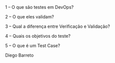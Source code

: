 
1 – O que são testes em DevOps?

2 – O que eles validam?

3 – Qual a diferença entre Verificação e Validação?

4 – Quais os objetivos do teste?

5 – O que é um Test Case?


Diego Barreto
